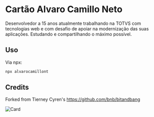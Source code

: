 # Cartão Alvaro Camillo Neto

Desenvolvedor a 15 anos atualmente trabalhando na TOTVS com tecnologias web e com desafio de apoiar na modernização das suas aplicações. Estudando e compartilhando o máximo possível.

## Uso

Via npx:

```bash
npx alvarocamillont
```

## Credits

Forked from Tierney Cyren's https://github.com/bnb/bitandbang

![Card](https://raw.githubusercontent.com/johnpapa/johnpapa-card/master/card.gif)
